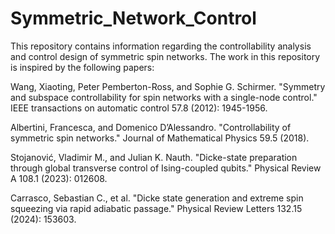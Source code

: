 # Symmetric_Network_Control

This repository contains information regarding the controllability analysis and control design of symmetric spin networks. The work in this repository is inspired by the following papers:

Wang, Xiaoting, Peter Pemberton-Ross, and Sophie G. Schirmer. "Symmetry and subspace controllability for spin networks with a single-node control." IEEE transactions on automatic control 57.8 (2012): 1945-1956.

Albertini, Francesca, and Domenico D’Alessandro. "Controllability of symmetric spin networks." Journal of Mathematical Physics 59.5 (2018).

Stojanović, Vladimir M., and Julian K. Nauth. "Dicke-state preparation through global transverse control of Ising-coupled qubits." Physical Review A 108.1 (2023): 012608.

Carrasco, Sebastian C., et al. "Dicke state generation and extreme spin squeezing via rapid adiabatic passage." Physical Review Letters 132.15 (2024): 153603.
